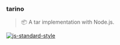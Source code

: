 ### tarino
> :package: A tar implementation with Node.js.

[![js-standard-style](https://cdn.rawgit.com/feross/standard/master/badge.svg)](https://github.com/feross/standard)
